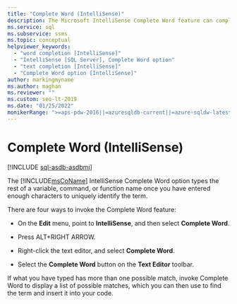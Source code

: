 ```yaml
---
title: "Complete Word (IntelliSense)"
description: The Microsoft IntelliSense Complete Word feature can complete what you are typing once you have typed enough to uniquely identify it, or it can provide a list of possibilities for you to choose from. Learn the four ways to invoke this feature.  
ms.service: sql
ms.subservice: ssms
ms.topic: conceptual
helpviewer_keywords: 
  - "word completion [IntelliSense]"
  - "IntelliSense [SQL Server], Complete Word option"
  - "text completion [IntelliSense]"
  - "Complete Word option [IntelliSense]"
author: markingmyname
ms.author: maghan
ms.reviewer: ""
ms.custom: seo-lt-2019
ms.date: "01/25/2022"
monikerRange: ">=aps-pdw-2016||=azuresqldb-current||=azure-sqldw-latest||>=sql-server-2016||>=sql-server-linux-2017||=azuresqldb-mi-current"
---
```


# Complete Word (IntelliSense)

[!INCLUDE [sql-asdb-asdbmi](../../includes/applies-to-version/sql-asdb-asdbmi.md)]

The [!INCLUDE[msCoName](../../includes/msconame-md.md)] IntelliSense Complete Word option types the rest of a variable, command, or function name once you have entered enough characters to uniquely identify the term.  
  
There are four ways to invoke the Complete Word feature:  
  
- On the **Edit** menu, point to **IntelliSense**, and then select **Complete Word**.  
  
- Press ALT+RIGHT ARROW.  
  
- Right-click the text editor, and select **Complete Word**.  
  
- Select the **Complete Word** button on the **Text Editor** toolbar.  
  
If what you have typed has more than one possible match, invoke Complete Word to display a list of possible matches, which you can then use to find the term and insert it into your code.  
  
  
